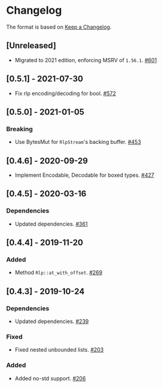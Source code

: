 # Changelog

The format is based on [Keep a Changelog].

[Keep a Changelog]: http://keepachangelog.com/en/1.0.0/

## [Unreleased]
- Migrated to 2021 edition, enforcing MSRV of `1.56.1`. [#601](https://github.com/paritytech/parity-common/pull/601)

## [0.5.1] - 2021-07-30
- Fix rlp encoding/decoding for bool. [#572](https://github.com/paritytech/parity-common/pull/572)

## [0.5.0] - 2021-01-05
### Breaking
- Use BytesMut for `RlpStream`'s backing buffer. [#453](https://github.com/paritytech/parity-common/pull/453)

## [0.4.6] - 2020-09-29
- Implement Encodable, Decodable for boxed types. [#427](https://github.com/paritytech/parity-common/pull/427)

## [0.4.5] - 2020-03-16
### Dependencies
- Updated dependencies. [#361](https://github.com/paritytech/parity-common/pull/361)

## [0.4.4] - 2019-11-20
### Added
- Method `Rlp::at_with_offset`. [#269](https://github.com/paritytech/parity-common/pull/269)

## [0.4.3] - 2019-10-24
### Dependencies
- Updated dependencies. [#239](https://github.com/paritytech/parity-common/pull/239)
### Fixed
- Fixed nested unbounded lists. [#203](https://github.com/paritytech/parity-common/pull/203)
### Added
- Added no-std support. [#206](https://github.com/paritytech/parity-common/pull/206)
